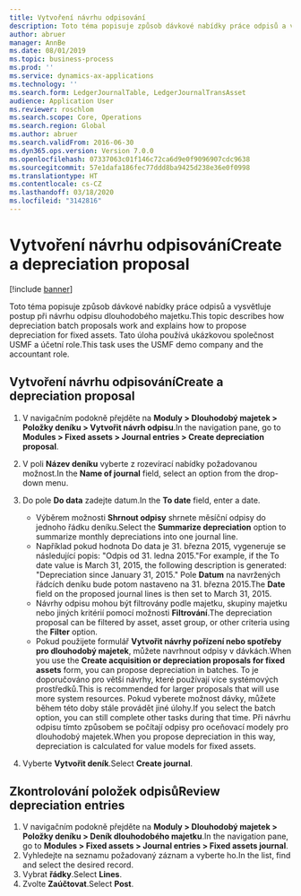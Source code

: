 ```yaml
---
title: Vytvoření návrhu odpisování
description: Toto téma popisuje způsob dávkové nabídky práce odpisů a vysvětluje postup při návrhu odpisu dlouhodobého majetku.
author: abruer
manager: AnnBe
ms.date: 08/01/2019
ms.topic: business-process
ms.prod: ''
ms.service: dynamics-ax-applications
ms.technology: ''
ms.search.form: LedgerJournalTable, LedgerJournalTransAsset
audience: Application User
ms.reviewer: roschlom
ms.search.scope: Core, Operations
ms.search.region: Global
ms.author: abruer
ms.search.validFrom: 2016-06-30
ms.dyn365.ops.version: Version 7.0.0
ms.openlocfilehash: 07337063c01f146c72ca6d9e0f9096907cdc9638
ms.sourcegitcommit: 57e1dafa186fec77ddd8ba9425d238e36e0f0998
ms.translationtype: HT
ms.contentlocale: cs-CZ
ms.lasthandoff: 03/18/2020
ms.locfileid: "3142816"
---
```

# <a name="create-a-depreciation-proposal"></a><span data-ttu-id="0bd5d-103">Vytvoření návrhu odpisování</span><span class="sxs-lookup"><span data-stu-id="0bd5d-103">Create a depreciation proposal</span></span>

[!include [banner](../../includes/banner.md)]

<span data-ttu-id="0bd5d-104">Toto téma popisuje způsob dávkové nabídky práce odpisů a vysvětluje postup při návrhu odpisu dlouhodobého majetku.</span><span class="sxs-lookup"><span data-stu-id="0bd5d-104">This topic describes how depreciation batch proposals work and explains how to propose depreciation for fixed assets.</span></span> <span data-ttu-id="0bd5d-105">Tato úloha používá ukázkovou společnost USMF a účetní role.</span><span class="sxs-lookup"><span data-stu-id="0bd5d-105">This task uses the USMF demo company and the accountant role.</span></span>


## <a name="create-a-depreciation-proposal"></a><span data-ttu-id="0bd5d-106">Vytvoření návrhu odpisování</span><span class="sxs-lookup"><span data-stu-id="0bd5d-106">Create a depreciation proposal</span></span>
1. <span data-ttu-id="0bd5d-107">V navigačním podokně přejděte na **Moduly > Dlouhodobý majetek > Položky deníku > Vytvořit návrh odpisu**.</span><span class="sxs-lookup"><span data-stu-id="0bd5d-107">In the navigation pane, go to **Modules > Fixed assets > Journal entries > Create depreciation proposal**.</span></span>
2. <span data-ttu-id="0bd5d-108">V poli **Název deníku** vyberte z rozevírací nabídky požadovanou možnost.</span><span class="sxs-lookup"><span data-stu-id="0bd5d-108">In the **Name of journal** field, select an option from the drop-down menu.</span></span>
3. <span data-ttu-id="0bd5d-109">Do pole **Do data** zadejte datum.</span><span class="sxs-lookup"><span data-stu-id="0bd5d-109">In the **To date** field, enter a date.</span></span>

    - <span data-ttu-id="0bd5d-110">Výběrem možnosti **Shrnout odpisy** shrnete měsíční odpisy do jednoho řádku deníku.</span><span class="sxs-lookup"><span data-stu-id="0bd5d-110">Select the **Summarize depreciation** option to summarize monthly depreciations into one journal line.</span></span>  
    - <span data-ttu-id="0bd5d-111">Například pokud hodnota Do data je 31. března 2015, vygeneruje se následující popis: "Odpis od 31. ledna 2015."</span><span class="sxs-lookup"><span data-stu-id="0bd5d-111">For example, if the To date value is March 31, 2015, the following description is generated: "Depreciation since January 31, 2015."</span></span> <span data-ttu-id="0bd5d-112">Pole **Datum** na navržených řádcích deníku bude potom nastaveno na 31. března 2015.</span><span class="sxs-lookup"><span data-stu-id="0bd5d-112">The **Date** field on the proposed journal lines is then set to March 31, 2015.</span></span>  
    - <span data-ttu-id="0bd5d-113">Návrhy odpisu mohou být filtrovány podle majetku, skupiny majetku nebo jiných kritérií pomocí možnosti **Filtrování**.</span><span class="sxs-lookup"><span data-stu-id="0bd5d-113">The depreciation proposal can be filtered by asset, asset group, or other criteria using the **Filter** option.</span></span>  
    - <span data-ttu-id="0bd5d-114">Pokud použijete formulář **Vytvořit návrhy pořízení nebo spotřeby pro dlouhodobý majetek**, můžete navrhnout odpisy v dávkách.</span><span class="sxs-lookup"><span data-stu-id="0bd5d-114">When you use the **Create acquisition or depreciation proposals for fixed assets** form, you can propose depreciation in batches.</span></span> <span data-ttu-id="0bd5d-115">To je doporučováno pro větší návrhy, které používají více systémových prostředků.</span><span class="sxs-lookup"><span data-stu-id="0bd5d-115">This is recommended for larger proposals that will use more system resources.</span></span> <span data-ttu-id="0bd5d-116">Pokud vyberete možnost dávky, můžete během této doby stále provádět jiné úlohy.</span><span class="sxs-lookup"><span data-stu-id="0bd5d-116">If you select the batch option, you can still complete other tasks during that time.</span></span> <span data-ttu-id="0bd5d-117">Při návrhu odpisu tímto způsobem se počítají odpisy pro oceňovací modely pro dlouhodobý majetek.</span><span class="sxs-lookup"><span data-stu-id="0bd5d-117">When you propose depreciation in this way, depreciation is calculated for value models for fixed assets.</span></span>  

4. <span data-ttu-id="0bd5d-118">Vyberte **Vytvořit deník**.</span><span class="sxs-lookup"><span data-stu-id="0bd5d-118">Select **Create journal**.</span></span>

## <a name="review-depreciation-entries"></a><span data-ttu-id="0bd5d-119">Zkontrolování položek odpisů</span><span class="sxs-lookup"><span data-stu-id="0bd5d-119">Review depreciation entries</span></span>
1. <span data-ttu-id="0bd5d-120">V navigačním podokně přejděte na **Moduly > Dlouhodobý majetek > Položky deníku > Deník dlouhodobého majetku**.</span><span class="sxs-lookup"><span data-stu-id="0bd5d-120">In the navigation pane, go to **Modules > Fixed assets > Journal entries > Fixed assets journal**.</span></span>
2. <span data-ttu-id="0bd5d-121">Vyhledejte na seznamu požadovaný záznam a vyberte ho.</span><span class="sxs-lookup"><span data-stu-id="0bd5d-121">In the list, find and select the desired record.</span></span>
3. <span data-ttu-id="0bd5d-122">Vybrat **řádky**.</span><span class="sxs-lookup"><span data-stu-id="0bd5d-122">Select **Lines**.</span></span>
4. <span data-ttu-id="0bd5d-123">Zvolte **Zaúčtovat**.</span><span class="sxs-lookup"><span data-stu-id="0bd5d-123">Select **Post**.</span></span>

